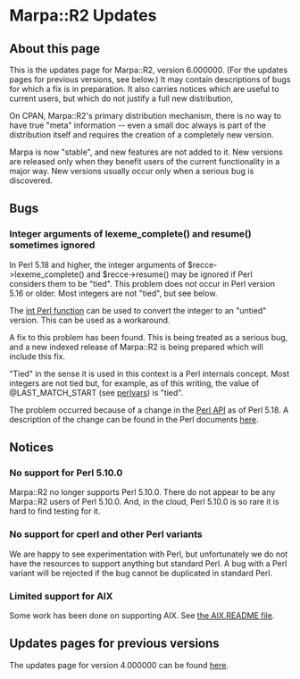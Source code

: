 # Marpa::R2 Updates

## About this page

This is the updates page for Marpa::R2,
version 6.000000.
(For the updates pages for previous versions, see below.)
It may contain descriptions of bugs for which a fix
is in preparation.
It also carries notices which are useful to current users,
but which do not justify a full new distribution,

On CPAN, Marpa::R2's primary distribution mechanism,
there is no way to have true "meta" information --
even a small doc always is part of the distribution itself
and requires the creation of a completely new version.

Marpa is now "stable", and new features are not added to it.
New versions are released only when they benefit users
of the current functionality in a major way.
New versions usually occur only when a serious
bug is discovered.

## Bugs

### Integer arguments of lexeme_complete() and resume() sometimes ignored

In Perl 5.18 and higher, the integer arguments of
$recce->lexeme_complete() and $recce->resume() may be ignored if Perl
considers them to be "tied".
This problem does not occur in Perl version 5.16 or older.
Most integers are not "tied", but see below.

The
[int Perl function](https://perldoc.perl.org/functions/int.html)
can be used to convert the integer to an
"untied" version.
This can be used as a workaround.

A fix to this problem has been found.
This is being treated as a serious bug,
and a new indexed release of Marpa::R2 is being prepared which
will include this fix.

"Tied" in the sense it is used in this context
is a Perl internals concept.
Most integers are not tied but,
for example, as of this writing,
the value of @LAST_MATCH_START
(see
[perlvars](https://perldoc.perl.org/perlvar.html#Variables-related-to-regular-expressions))
is "tied".

The problem occurred because of a change in the
[Perl API](https://perldoc.perl.org/perlapi.html)
as of Perl 5.18.
A description of the change can be found in the Perl
documents
[here](https://perldoc.perl.org/perlguts.html#What's-Really-Stored-in-an-SV%3f).

## Notices

### No support for Perl 5.10.0

Marpa::R2 no longer supports Perl 5.10.0.
There do not appear to be any Marpa::R2 users
of Perl 5.10.0.
And, in the cloud,
Perl 5.10.0 is so rare it is hard to find testing for it.

### No support for cperl and other Perl variants

We are happy to see experimentation with Perl,
but unfortunately we do not have
the resources to support anything but standard Perl.
A bug with a Perl variant will be rejected
if the bug cannot be duplicated in standard Perl.

### Limited support for AIX

Some work has been done on supporting AIX.  See
[the AIX.README file](https://github.com/jeffreykegler/Marpa--R2/blob/master/AIX.README).

## Updates pages for previous versions

The updates page for version 4.000000 can be found
[here](https://github.com/jeffreykegler/Marpa--R2/blob/f2a676b760de8fd0e41669806744503253d76bd6/UPDATES.md).
